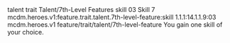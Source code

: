 <ability>
  <metadata>
    <class>talent</class>
    <feature_type>trait</feature_type>
    <file_dpath>Talent/7th-Level Features</file_dpath>
    <item_id>skill</item_id>
    <item_index>03</item_index>
    <item_name>Skill</item_name>
    <level>7</level>
    <scc>mcdm.heroes.v1:feature.trait.talent.7th-level-feature:skill</scc>
    <scdc>1.1.1:14.1.1.9:03</scdc>
    <source>mcdm.heroes.v1</source>
    <type>feature/trait/talent/7th-level-feature</type>
  </metadata>
  <effects>
    <effect type="mundane">You gain one skill of your choice.</effect>
  </effects>
</ability>
